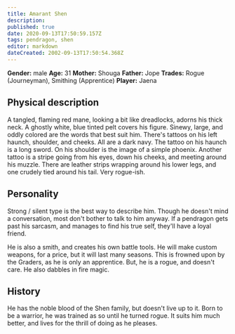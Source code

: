 ```yaml
---
title: Amarant Shen
description: 
published: true
date: 2020-09-13T17:50:59.157Z
tags: pendragon, shen
editor: markdown
dateCreated: 2002-09-13T17:50:54.368Z
---
```


**Gender:** male
**Age:** 31
**Mother:** Shouga
**Father:** Jope
**Trades:** Rogue (Journeyman), Smithing (Apprentice)
**Player:** Jaena

## Physical description

A tangled, flaming red mane, looking a bit like dreadlocks, adorns his thick neck. A ghostly white, blue tinted pelt covers his figure. Sinewy, large, and oddly colored are the words that best suit him. There's tattoos on his left haunch, shoulder, and cheeks. All are a dark navy. The tattoo on his haunch is a long sword. On his shoulder is the image of a simple phoenix. Another tattoo is a stripe going from his eyes, down his cheeks, and meeting around his muzzle. There are leather strips wrapping around his lower legs, and one crudely tied around his tail. Very rogue-ish.

## Personality

Strong / silent type is the best way to describe him. Though he doesn't mind a conversation, most don't bother to talk to him anyway. If a pendragon gets past his sarcasm, and manages to find his true self, they'll have a loyal friend. 

He is also a smith, and creates his own battle tools. He will make custom weapons, for a price, but it will last many seasons. This is frowned upon by the Graders, as he is only an apprentice. But, he is a rogue, and doesn't care. He also dabbles in fire magic.

## History

He has the noble blood of the Shen family, but doesn't live up to it. Born to be a warrior, he was trained as so until he turned rogue. It suits him much better, and lives for the thrill of doing as he pleases.